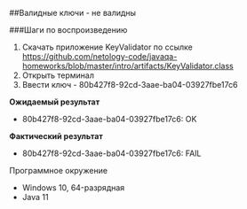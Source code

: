 ##Валидные ключи - не валидны

###Шаги по воспроизведению

1. Скачать приложение KeyValidator по ссылке <https://github.com/netology-code/javaqa-homeworks/blob/master/intro/artifacts/KeyValidator.class>
2. Открыть терминал
3. Ввести ключ - 80b427f8-92cd-3aae-ba04-03927fbe17c6

**Ожидаемый результат**
* 80b427f8-92cd-3aae-ba04-03927fbe17c6: OK

**Фактический результат**
* 80b427f8-92cd-3aae-ba04-03927fbe17c6: FAIL

Программное окружение
* Windows 10, 64-разрядная
* Java 11 